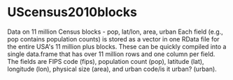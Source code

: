 # UScensus2010blocks
Data on 11 million Census blocks - pop, lat/lon, area, urban
Each field (e.g., pop contains population counts) is stored as a vector in one RData file for the entire USA's 11 million plus blocks.
These can be quickly compiled into a single data.frame that has over 11 million rows and one column per field.
The fields are FIPS code (fips), population count (pop), latitude (lat), longitude (lon), physical size (area), and urban code/is it urban? (urban).
